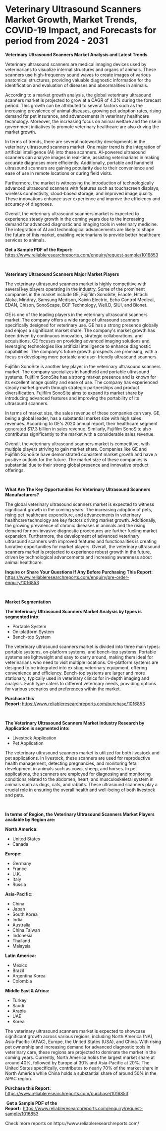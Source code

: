 <p><h1>Veterinary Ultrasound Scanners Market Growth, Market Trends, COVID-19 Impact, and Forecasts for period from 2024 - 2031</h1></p><p><strong>Veterinary Ultrasound Scanners Market Analysis and Latest Trends</strong></p>
<p><p>Veterinary ultrasound scanners are medical imaging devices used by veterinarians to visualize internal structures and organs of animals. These scanners use high-frequency sound waves to create images of various anatomical structures, providing valuable diagnostic information for the identification and evaluation of diseases and abnormalities in animals.</p><p>According to a market growth analysis, the global veterinary ultrasound scanners market is projected to grow at a CAGR of 4.2% during the forecast period. This growth can be attributed to several factors such as the increasing prevalence of animal diseases, growing pet adoption rates, rising demand for pet insurance, and advancements in veterinary healthcare technology. Moreover, the increasing focus on animal welfare and the rise in government initiatives to promote veterinary healthcare are also driving the market growth.</p><p>In terms of trends, there are several noteworthy developments in the veterinary ultrasound scanners market. One major trend is the integration of artificial intelligence (AI) into these scanners. AI-powered ultrasound scanners can analyze images in real-time, assisting veterinarians in making accurate diagnoses more efficiently. Additionally, portable and handheld ultrasound scanners are gaining popularity due to their convenience and ease of use in remote locations or during field visits.</p><p>Furthermore, the market is witnessing the introduction of technologically advanced ultrasound scanners with features such as touchscreen displays, wireless connectivity, cloud-based storage, and improved image quality. These innovations enhance user experience and improve the efficiency and accuracy of diagnoses.</p><p>Overall, the veterinary ultrasound scanners market is expected to experience steady growth in the coming years due to the increasing demand for advanced diagnostic and imaging tools in veterinary medicine. The integration of AI and technological advancements are likely to shape the future of this market, enabling veterinarians to provide better healthcare services to animals.</p></p>
<p><strong>Get a Sample PDF of the Report:&nbsp;</strong> <a href="https://www.reliableresearchreports.com/enquiry/request-sample/1016853">https://www.reliableresearchreports.com/enquiry/request-sample/1016853</a></p>
<p>&nbsp;</p>
<p><strong>Veterinary Ultrasound Scanners Major Market Players</strong></p>
<p><p>The veterinary ultrasound scanners market is highly competitive with several key players operating in the industry. Some of the prominent companies in the market include GE, Fujifilm SonoSite, Esaote, Hitachi Aloka, Mindray, Samsung Medison, Kaixin Electric, Echo Control Medical, EDAN, Chison, SonoScape, BCF Technology, Well.D, SIUI, and Bionet.</p><p>GE is one of the leading players in the veterinary ultrasound scanners market. The company offers a wide range of ultrasound scanners specifically designed for veterinary use. GE has a strong presence globally and enjoys a significant market share. The company's market growth has been driven by continuous innovation, strategic collaborations, and acquisitions. GE focuses on providing advanced imaging solutions and leveraging technologies like artificial intelligence to enhance diagnostic capabilities. The company's future growth prospects are promising, with a focus on developing more portable and user-friendly ultrasound scanners.</p><p>Fujifilm SonoSite is another key player in the veterinary ultrasound scanners market. The company specializes in handheld and portable ultrasound systems. Fujifilm SonoSite has a strong market presence and is known for its excellent image quality and ease of use. The company has experienced steady market growth through strategic partnerships and product diversification. Fujifilm SonoSite aims to expand its market share by introducing advanced features and improving the portability of its ultrasound scanners.</p><p>In terms of market size, the sales revenue of these companies can vary. GE, being a global leader, has a substantial market size with high sales revenues. According to GE's 2020 annual report, their healthcare segment generated $17.3 billion in sales revenue. Similarly, Fujifilm SonoSite also contributes significantly to the market with a considerable sales revenue.</p><p>Overall, the veterinary ultrasound scanners market is competitive, with multiple players striving to gain market share. Companies like GE and Fujifilm SonoSite have demonstrated consistent market growth and have a positive outlook for the future. The market size of these companies is substantial due to their strong global presence and innovative product offerings.</p></p>
<p>&nbsp;</p>
<p><strong>What Are The Key Opportunities For Veterinary Ultrasound Scanners Manufacturers?</strong></p>
<p><p>The global veterinary ultrasound scanners market is expected to witness significant growth in the coming years. The increasing adoption of pets, rising pet healthcare expenditure, and advancements in veterinary healthcare technology are key factors driving market growth. Additionally, the growing prevalence of chronic diseases in animals and the rising demand for non-invasive diagnostic procedures are further fueling market expansion. Furthermore, the development of advanced veterinary ultrasound scanners with improved features and functionalities is creating lucrative opportunities for market players. Overall, the veterinary ultrasound scanners market is projected to experience robust growth in the future, driven by technological advancements and increasing awareness about animal healthcare.</p></p>
<p><strong>Inquire or Share Your Questions If Any Before Purchasing This Report:</strong> <a href="https://www.reliableresearchreports.com/enquiry/pre-order-enquiry/1016853">https://www.reliableresearchreports.com/enquiry/pre-order-enquiry/1016853</a></p>
<p>&nbsp;</p>
<p><strong>Market Segmentation</strong></p>
<p><strong>The Veterinary Ultrasound Scanners Market Analysis by types is segmented into:</strong></p>
<p><ul><li>Portable System</li><li>On-platform System</li><li>Bench-top System</li></ul></p>
<p><p>The veterinary ultrasound scanners market is divided into three main types: portable systems, on-platform systems, and bench-top systems. Portable systems are lightweight and easy to carry around, making them ideal for veterinarians who need to visit multiple locations. On-platform systems are designed to be integrated into existing veterinary equipment, offering convenience and efficiency. Bench-top systems are larger and more stationary, typically used in veterinary clinics for in-depth imaging and analysis. Each type caters to different veterinary needs, providing options for various scenarios and preferences within the market.</p></p>
<p><strong>Purchase this Report:&nbsp;</strong><a href="https://www.reliableresearchreports.com/purchase/1016853">https://www.reliableresearchreports.com/purchase/1016853</a></p>
<p>&nbsp;</p>
<p><strong>The Veterinary Ultrasound Scanners Market Industry Research by Application is segmented into:</strong></p>
<p><ul><li>Livestock Application</li><li>Pet Application</li></ul></p>
<p><p>The veterinary ultrasound scanners market is utilized for both livestock and pet applications. In livestock, these scanners are used for reproductive health management, detecting pregnancies, and monitoring fetal development in animals such as cows, sheep, and horses. In pet applications, the scanners are employed for diagnosing and monitoring conditions related to the abdomen, heart, and musculoskeletal system in animals such as dogs, cats, and rabbits. These ultrasound scanners play a crucial role in ensuring the overall health and well-being of both livestock and pets.</p></p>
<p>&nbsp;</p>
<p><strong>In terms of Region, the Veterinary Ultrasound Scanners Market Players available by Region are:</strong></p>
<p>
    <p> <strong> North America: </strong>
        <ul>
            <li>United States</li>
            <li>Canada</li>
        </ul>
        </p> 
    <p> <strong> Europe: </strong>
        <ul>
            <li>Germany</li>
            <li>France</li>
            <li>U.K.</li>
            <li>Italy</li>
            <li>Russia</li>
        </ul>
        </p> 
    <p> <strong> Asia-Pacific: </strong>
        <ul>
            <li>China</li>
            <li>Japan</li>
            <li>South Korea</li>
            <li>India</li>
            <li>Australia</li>
            <li>China Taiwan</li>
            <li>Indonesia</li>
            <li>Thailand</li>
            <li>Malaysia</li>
        </ul>
        </p> 
    <p> <strong> Latin America: </strong>
        <ul>
            <li>Mexico</li>
            <li>Brazil</li>
            <li>Argentina Korea</li>
            <li>Colombia</li>
        </ul>
        </p> 
    <p> <strong> Middle East & Africa: </strong>
        <ul>
            <li>Turkey</li>
            <li>Saudi</li>
            <li>Arabia</li>
            <li>UAE</li>
            <li>Korea</li>
        </ul>
    </p>
    </p>
<p><p>The veterinary ultrasound scanners market is expected to showcase significant growth across various regions, including North America (NA), Asia-Pacific (APAC), Europe, the United States (USA), and China. With rising pet ownership and increasing demand for advanced diagnostic tools in veterinary care, these regions are projected to dominate the market in the coming years. Currently, North America holds the largest market share at around 40%, followed by Europe at 30% and Asia-Pacific at 20%. The United States specifically, contributes to nearly 70% of the market share in North America while China holds a substantial share of around 50% in the APAC region.</p></p>
<p><strong>Purchase this Report: </strong><a href="https://www.reliableresearchreports.com/purchase/1016853">https://www.reliableresearchreports.com/purchase/1016853</a></p>
<p>&nbsp;<strong>Get a Sample PDF of the Report:&nbsp;&nbsp;</strong><a href="https://www.reliableresearchreports.com/enquiry/request-sample/1016853">https://www.reliableresearchreports.com/enquiry/request-sample/1016853</a></p>
<p><strong></strong></p>
<p>Check more reports on https://www.reliableresearchreports.com/</p>